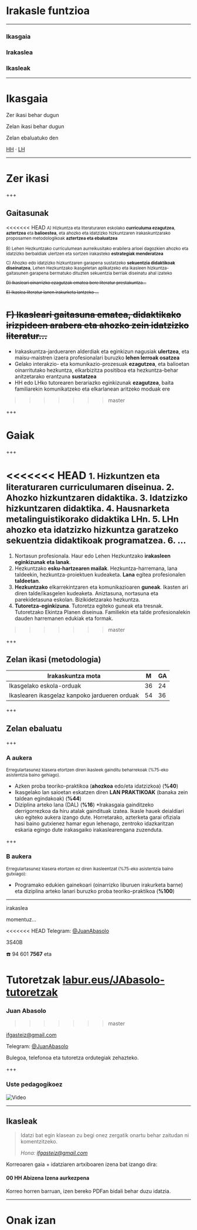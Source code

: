 
# Irakasle funtzioa

---

### Ikasgaia

### Irakaslea

### Ikasleak

---

# Ikasgaia

Zer ikasi behar dugun

Zelan ikasi behar dugun

Zelan ebaluatuko den

[HH](http://www.ehu.eus/eu/web/hezkuntza-eta-kirol-fakultatea/irakasle-funtzioa-hh?p_p_id=upvehuapp_WAR_upvehuappportlet&p_p_state=normal&p_p_mode=view&p_p_col_id=column-2&p_p_col_pos=0&p_p_col_count=1&p_p_lifecycle=1&_upvehuapp_WAR_upvehuappportlet_action=redirectAction&reu=/pls/entrada/plew0040.htm_asignatura_next?p_sesion=&p_cod_idioma=EUS&p_en_portal=S&p_cod_centro=154&p_cod_plan=GINFAN10&p_anyoAcad=act&p_pestanya=&p_menu=principal&p_cod_asig=25883&p_ciclo=X&p_curso=1&p_dpto=&p_vengo_de=&p_centro_ori=154&p_plan_ori=GINFAN10) · [LH](http://www.ehu.eus/eu/web/hezkuntza-eta-kirol-fakultatea/irakasle-funtzioa-lh3?p_p_id=upvehuapp_WAR_upvehuappportlet&p_p_state=normal&p_p_mode=view&p_p_col_id=column-2&p_p_col_pos=0&p_p_col_count=1&p_p_lifecycle=1&_upvehuapp_WAR_upvehuappportlet_action=redirectAction&reu=/pls/entrada/plew0040.htm_asignatura_next?p_sesion=&p_cod_idioma=EUS&p_en_portal=S&p_cod_centro=154&p_cod_plan=GPRIMA11&p_anyoAcad=act&p_pestanya=&p_menu=guia&p_cod_asig=25883&p_ciclo=X&p_curso=1&p_dpto=&p_vengo_de=&p_centro_ori=154&p_plan_ori=GPRIMA11)

---

# Zer ikasi

+++

## Gaitasunak

<<<<<<< HEAD
<small>A) Hizkuntza eta literaturaren eskolako **curriculuma ezagutzea**, **aztertzea** eta **balioestea**, eta ahozko eta idatzizko hizkuntzaren irakaskuntzarako proposamen metodologikoak **aztertzea eta ebaluatzea**

B) Lehen Hezkuntzako curriculumean aurreikusitako erabilera arloei dagozkien ahozko eta idatzizko berbaldiak ulertzen eta sortzen irakasteko **estrategiak menderatzea**

C) Ahozko edo idatzizko hizkuntzaren garapena sustatzeko **sekuentzia didaktikoak diseinatzea**, Lehen Hezkuntzako ikasgeletan aplikatzeko eta ikasleen hizkuntza-gaitasunen garapena bermatuko dituzten sekuentzia berriak diseinatu ahal izateko

~~D) Ikasleari oinarrizko ezagutzak ematea bere literatur prestakuntza...~~

~~E) Ikaslea literatur lanen irakurketa lantzeko ...~~

~~F) Ikasleari gaitasuna ematea, didaktikako irizpideen arabera eta ahozko zein idatzizko literatur...~~ </small>
=======
* Irakaskuntza-jardueraren alderdiak eta eginkizun nagusiak **ulertzea**, eta maisu-maistren izaera profesionalari buruzko **lehen lerroak osatzea**
* Gelako interakzio- eta komunikazio-prozesuak **ezagutzea**, eta balioetan oinarritutako hezkuntza, elkarbizitza positiboa eta hezkuntza-behar anitzetarako erantzuna **sustatzea**
* HH edo LHko tutorearen berariazko eginkizunak **ezagutzea**, baita  familiarekin komunikatzeko eta elkarlanean aritzeko moduak ere
>>>>>>> master

+++



# Gaiak

+++

<<<<<<< HEAD
<small>1. Hizkuntzen eta literaturaren curriculumaren diseinua.
2. Ahozko hizkuntzaren didaktika. 
3. Idatzizko hizkuntzaren didaktika.
4. Hausnarketa metalinguistikorako didaktika LHn. 
5. LHn ahozko eta idatzizko hizkuntza garatzeko sekuentzia didaktikoak programatzea.
6. ... </small>
=======
1. Nortasun profesionala. Haur edo Lehen Hezkuntzako **irakasleen eginkizunak eta lanak**.
2. Hezkuntzako **esku-hartzearen mailak**. Hezkuntza-harremana, lana taldeekin, hezkuntza-proiektuen kudeaketa. **Lana** egitea profesionalen **taldeetan**. 
3. **Hezkuntzako** elkarrekintzaren eta komunikazioaren **guneak**. Ikasten ari diren talde/ikasgelen kudeaketa. Aniztasuna, nortasuna eta parekidetasuna eskolan. Bizikidetzarako hezkuntza.
4. **Tutoretza-eginkizuna**. Tutoretza egiteko guneak eta tresnak. Tutoretzako Ekintza Planen diseinua. Familiekin eta talde profesionalekin dauden harremanen edukiak eta formak.
>>>>>>> master

+++

## Zelan ikasi (metodologia)

| Irakaskuntza mota                        | M    | GA   |
| ---------------------------------------- | ---- | ---- |
| Ikasgelako eskola-orduak                 | 36   | 24   |
| Ikaslearen ikasgelaz kanpoko jardueren orduak | 54   | 36   |

+++

## Zelan ebaluatu

+++



### A aukera

<small>Erregulartasunez klasera etortzen diren ikasleek gainditu beharrekoak (%75-eko asistentzia baino gehiago).</small>

- Azken proba teoriko-praktikoa (**ahozkoa** edo/eta idatzizkoa) (**%40**)
- Ikasgelako lan saioetan eskatzen diren **LAN PRAKTIKOAK** (banaka zein taldean egindakoak) (**%44**)
- Diziplina arteko lana (DAL)  (**%16**)
  *Irakasgaia gainditzeko derrigorrezkoa da hiru atalak gaindituak izatea. Ikasle  hauek deialdiari uko egiteko aukera izango dute. Horretarako, azterketa  garai ofiziala hasi baino gutxienez hamar egun lehenago, zentroko idazkaritzan eskaria egingo dute irakasgaiko irakaslearengana zuzenduta.

+++

### B aukera

<small>Erregulartasunez klasera etortzen ez diren ikasleentzat (%75-eko asistentzia baino gutxiago):</small>

- Programako edukien gainekoari (oinarrizko liburuen irakurketa barne) eta diziplina arteko lanari buruzko proba teoriko-praktikoa (**%100**)

---

irakaslea

momentuz...

<<<<<<< HEAD
Telegram: [@JuanAbasolo](http://t.me/JuanAbasolo)

3S40B 

:telephone: 94 601 **7567**  eta 

Tutoretzak [labur.eus/JAbasolo-tutoretzak](https://labur.eus/JAbasolo-tutoretzak) 
=======
### Juan Abasolo
>>>>>>> master

ifgasteiz@gmail.com

Telegram: [@JuanAbasolo](http://t.me/JuanAbasolo)

Bulegoa, telefonoa eta tutoretza ordutegiak zehazteko.

+++

### Uste pedagogikoez

![Video](https://www.youtube.com/embed/B4j6ZyQQE6o)

---

## Ikasleak

> Idatzi bat egin klasean zu begi onez zergatik onartu behar zaitudan ni komentzitzeko. 
>
> *Hona: ifgasteiz@gmail.com*

Korreoaren gaia + idatziaren artxiboaren izena bat izango dira:
#### 00 HH Abizena Izena aurkezpena
Korreo horren barruan, izen bereko PDFan bidali behar duzu idatzia.

---

# Onak izan

